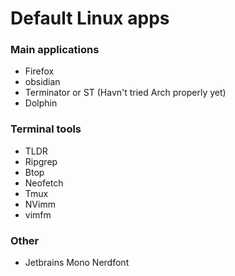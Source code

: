 # Default Linux apps

### Main applications
- Firefox
- obsidian
- Terminator or ST (Havn't tried Arch properly yet)
- Dolphin

### Terminal tools
- TLDR
- Ripgrep
- Btop
- Neofetch
- Tmux
- NVimm
- vimfm


### Other
- Jetbrains Mono Nerdfont 

